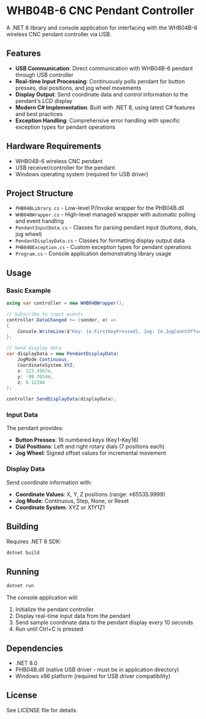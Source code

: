 # WHB04B-6 CNC Pendant Controller

A .NET 8 library and console application for interfacing with the WHB04B-6 wireless CNC pendant controller via USB.

## Features

- **USB Communication**: Direct communication with WHB04B-6 pendant through USB controller
- **Real-time Input Processing**: Continuously polls pendant for button presses, dial positions, and jog wheel movements
- **Display Output**: Send coordinate data and control information to the pendant's LCD display
- **Modern C# Implementation**: Built with .NET 8, using latest C# features and best practices
- **Exception Handling**: Comprehensive error handling with specific exception types for pendant operations

## Hardware Requirements

- WHB04B-6 wireless CNC pendant
- USB receiver/controller for the pendant
- Windows operating system (required for USB driver)

## Project Structure

- `PHB04BLibrary.cs` - Low-level P/Invoke wrapper for the PHB04B.dll
- `WHB04BWrapper.cs` - High-level managed wrapper with automatic polling and event handling
- `PendantInputData.cs` - Classes for parsing pendant input (buttons, dials, jog wheel)
- `PendantDisplayData.cs` - Classes for formatting display output data
- `PHB04BException.cs` - Custom exception types for pendant operations
- `Program.cs` - Console application demonstrating library usage

## Usage

### Basic Example

```csharp
using var controller = new WHB04BWrapper();

// Subscribe to input events
controller.DataChanged += (sender, e) =>
{
    Console.WriteLine($"Key: {e.FirstKeyPressed}, Jog: {e.JogCountOffset}");
};

// Send display data
var displayData = new PendantDisplayData(
    JogMode.Continuous,
    CoordinateSystem.XYZ,
    x: 123.4567m,
    y: -98.7654m,
    z: 0.1234m
);

controller.SendDisplayData(displayData);
```

### Input Data

The pendant provides:
- **Button Presses**: 16 numbered keys (Key1-Key16)
- **Dial Positions**: Left and right rotary dials (7 positions each)
- **Jog Wheel**: Signed offset values for incremental movement

### Display Data

Send coordinate information with:
- **Coordinate Values**: X, Y, Z positions (range: ±65535.9999)
- **Jog Mode**: Continuous, Step, None, or Reset
- **Coordinate System**: XYZ or X1Y1Z1

## Building

Requires .NET 8 SDK:

```bash
dotnet build
```

## Running

```bash
dotnet run
```

The console application will:
1. Initialize the pendant controller
2. Display real-time input data from the pendant
3. Send sample coordinate data to the pendant display every 10 seconds
4. Run until Ctrl+C is pressed

## Dependencies

- .NET 8.0
- PHB04B.dll (native USB driver - must be in application directory)
- Windows x86 platform (required for USB driver compatibility)

## License

See LICENSE file for details.